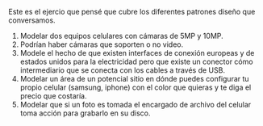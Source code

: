 Este es el ejercio que pensé que cubre los diferentes patrones diseño que conversamos.

1. Modelar dos equipos celulares con cámaras de 5MP y 10MP.
2. Podrían haber cámaras que soporten o no video.
3. Modele el hecho de que existen interfaces de conexión europeas y de estados unidos para la electricidad pero que existe un conector cómo intermediario que se conecta con los cables a través de USB.
4. Modelar un área de un potencial sitio en dónde puedes configurar tu propio celular (samsung, iphone) con el color que quieras y te diga el precio que costaría.
5. Modelar que si un foto es tomada el encargado de archivo del celular toma acción para grabarlo en su disco.
